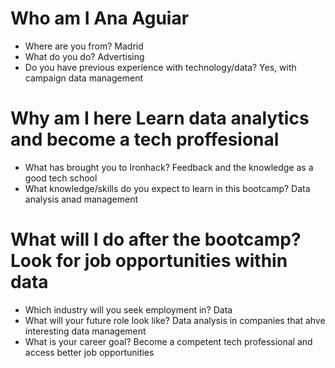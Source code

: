 # Who am I Ana Aguiar

* Where are you from? Madrid
* What do you do? Advertising
* Do you have previous experience with technology/data? Yes, with campaign data management

# Why am I here Learn data analytics and become a tech proffesional

* What has brought you to Ironhack? Feedback and the knowledge as a good tech school
* What knowledge/skills do you expect to learn in this bootcamp? Data analysis anad management

# What will I do after the bootcamp? Look for job opportunities within data

* Which industry will you seek employment in? Data
* What will your future role look like? Data analysis in companies that  ahve interesting data management
* What is your career goal? Become a competent tech professional and access better job opportunities